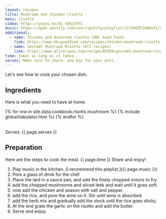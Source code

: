 ```yaml
---
layout: recipes
title: Mushroom and chicken risotto
menu: risotto
video: https://youtu.be/d2_VQhp3ThI
music: https://open.spotify.com/user/spotify/playlist/37i9dQZF1DWUofLlXqRWZz?si=USn4-F9USKyABFz6jLhhtg
additional:
  - name: Chicken and mushroom risotto (BBC Good Food)
    link: https://www.bbcgoodfood.com/recipes/chicken-mushroom-risotto
  - name: Gourmet Mushroom Risotto (All recipes)
    link: https://www.allrecipes.com/recipe/85389/gourmet-mushroom-risotto/
time: Takes as long as it takes.
serves: Make sure to share, and buy for your pals.
---
```


Let's see how to cook your chosen dish.

## Ingredients

Here is what you need to have at home.

<table>
  {% for row  in site.data.cookbook.risotto.mushroom %}
{% include global/tabulator.html %}
  {% endfor %}
</table>

Serves: {{ page.serves }}

## Preparation

Here are the steps to cook the meal. {{ page.time }} Share and enjoy!

1. Play music in the kitchen. [I recommend this playlist.]({{ page.music }})
2. Pore a glass of drink for the chef.
3. Place the lard in a sauce pan, and add the finely chopped onions to fry.
4. add the chopped mushrooms and sliced leek and wait until it goes soft.
5. now add the chicken and season with salt and pepper.
6. add the rice, and pore the wine on it. Stir until wine is absorbed.
7. add the herb mix and gradually add the stock until the rice goes sticky.
8. At the end grate the garlic on the risotto and add the butter.
9. Serve and enjoy.